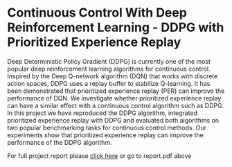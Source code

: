 # Continuous Control With Deep Reinforcement Learning - DDPG with Prioritized Experience Replay

Deep Deterministic Policy Gradient (DDPG) is currently one of the most popular deep reinforcement learning algorithms for continuous control. Inspired by the Deep Q-network algorithm (DQN) that works with discrete action spaces, DDPG uses a replay buffer to stabilize Q-learning. It has been demonstrated that prioritized experience replay (PER) can improve the performance of DQN. We investigate whether prioritized experience replay can have a similar effect with a continuous control algorithm such as DDPG. In this project we have reproduced the DDPG algorithm, integrated prioritized experience replay with DDPG and evaluated both algorithms on two popular benchmarking tasks for continuous control methods. Our experiments show that prioritized experience replay can improve the performance of the DDPG algorithm.

For full project report please [click here](report.pdf) or go to report.pdf above
